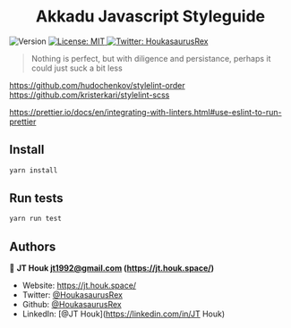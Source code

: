 <h1 align="center">Akkadu Javascript Styleguide</h1>
<p>
  <img alt="Version" src="https://img.shields.io/badge/version-1.0.0-blue.svg?cacheSeconds=2592000" />
  <a href="#" target="_blank">
    <img alt="License: MIT" src="https://img.shields.io/badge/License-MIT-yellow.svg" />
  </a>
  <a href="https://twitter.com/HoukasaurusRex" target="_blank">
    <img alt="Twitter: HoukasaurusRex" src="https://img.shields.io/twitter/follow/HoukasaurusRex.svg?style=social" />
  </a>
</p>

> Nothing is perfect, but with diligence and persistance, perhaps it could just suck a bit less


https://github.com/hudochenkov/stylelint-order
https://github.com/kristerkari/stylelint-scss

https://prettier.io/docs/en/integrating-with-linters.html#use-eslint-to-run-prettier


## Install

```sh
yarn install
```

## Run tests

```sh
yarn run test
```

## Authors

👤 **JT Houk <jt1992@gmail.com> (https://jt.houk.space/)**

* Website: https://jt.houk.space/
* Twitter: [@HoukasaurusRex](https://twitter.com/HoukasaurusRex)
* Github: [@HoukasaurusRex](https://github.com/HoukasaurusRex)
* LinkedIn: [@JT Houk](https://linkedin.com/in/JT Houk)
